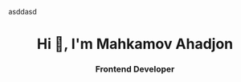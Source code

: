 asddasd<h1 align="center">Hi 👋, I'm Mahkamov Ahadjon</h1>
<h3 align="center">Frontend Developer</h3>
